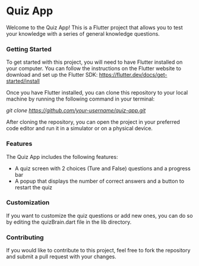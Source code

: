 # Quiz App
Welcome to the Quiz App! This is a Flutter project that allows you to test your knowledge with a series of general knowledge questions.

### Getting Started
To get started with this project, you will need to have Flutter installed on your computer. You can follow the instructions on the Flutter website to download and set up the Flutter SDK: https://flutter.dev/docs/get-started/install

Once you have Flutter installed, you can clone this repository to your local machine by running the following command in your terminal:

_git clone https://github.com/your-username/quiz-app.git_


After cloning the repository, you can open the project in your preferred code editor and run it in a simulator or on a physical device.

### Features
The Quiz App includes the following features:

+ A quiz screen with 2 choices (Ture and False) questions and a progress bar
+ A popup that displays the number of correct answers and a button to restart the quiz
### Customization
If you want to customize the quiz questions or add new ones, you can do so by editing the quizBrain.dart file in the lib directory.


### Contributing
If you would like to contribute to this project, feel free to fork the repository and submit a pull request with your changes.
